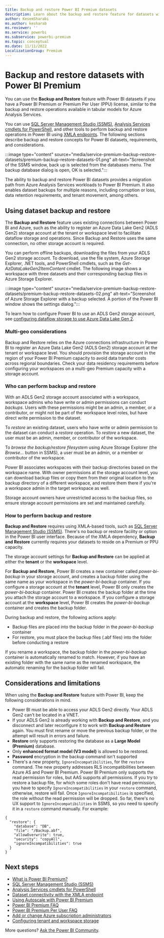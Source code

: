 ```yaml
---
title: Backup and restore Power BI Premium datasets
description: Learn about the backup and restore feature for datasets with a Power BI Premium or Premium Per User license.
author: KesemSharabi
ms.author: kesharab
ms.reviewer: ''
ms.service: powerbi
ms.subservice: powerbi-premium
ms.topic: conceptual
ms.date: 11/11/2022
LocalizationGroup: Premium
---
```

# Backup and restore datasets with Power BI Premium

You can use the **Backup and Restore** feature with Power BI datasets if you have a Power BI Premium or Premium Per User (PPU) license, similar to the backup and restore operations available in tabular models for Azure Analysis Services.

You can use [SQL Server Management Studio (SSMS)](/sql/ssms/download-sql-server-management-studio-ssms), [Analysis Services cmdlets for PowerShell](https://www.powershellgallery.com/packages/Az.AnalysisServices), and other tools to perform backup and restore operations in Power BI using [XMLA endpoints](service-premium-connect-tools.md). The following sections describe backup and restore concepts for Power BI datasets, requirements, and considerations.

:::image type="content" source="media/service-premium-backup-restore-datasets/premium-backup-restore-datasets-01.png" alt-text="Screenshot of the SSMS window, back up is selected from the databases menu. The backup database dialog is open, OK is selected.":::

The ability to backup and restore Power BI datasets provides a migration path from Azure Analysis Services workloads to Power BI Premium. It also enables dataset backups for multiple reasons, including corruption or loss, data retention requirements, and tenant movement, among others.

## Using dataset backup and restore

The **Backup and Restore** feature uses existing connections between Power BI and Azure, such as the ability to register an Azure Data Lake Gen2 (ADLS Gen2) storage account at the tenant or workspace level to facilitate dataflow storage and operations. Since Backup and Restore uses the same connection, no other storage account is required.

You can perform offline backups, downloading the files from your ADLS Gen2 storage account. To download, use the file system, Azure Storage Explorer, .NET tools, and PowerShell cmdlets, such as the *Get-AzDataLakeGen2ItemContent* cmdlet. The following image shows a workspace with three datasets and their corresponding backup files in Azure Storage Explorer.

:::image type="content" source="media/service-premium-backup-restore-datasets/premium-backup-restore-datasets-02.png" alt-text="Screenshot of Azure Storage Explorer with a backup selected. A portion of the Power BI window shows the settings dialog.":::

To learn how to configure Power BI to use an ADLS Gen2 storage account, see [configuring dataflow storage to use Azure Data Lake Gen 2](../transform-model/dataflows/dataflows-azure-data-lake-storage-integration.md).

### Multi-geo considerations

Backup and Restore relies on the Azure connections infrastructure in Power BI to register an Azure Data Lake Gen2 (ADLS Gen2) storage account at the tenant or workspace level. You should provision the storage account in the region of your Power BI Premium capacity to avoid data transfer costs across regional boundaries. Check your data residency requirements before configuring your workspaces on a multi-geo Premium capacity with a storage account.

### Who can perform backup and restore

With an ADLS Gen2 storage account associated with a workspace, workspace admins who have write or admin permissions can conduct *backups*. Users with these permissions might be an admin, a member, or a contributor, or might not be part of the workspace level roles, but have direct write permission to the dataset.  

To *restore* an existing dataset, users who have write or admin permission to the dataset can conduct a *restore* operation. To *restore* a new dataset, the user must be an admin, member, or contributor of the workspace.

To *browse the backup/restore filesystem* using Azure Storage Explorer (the *Browse...* button in SSMS), a user must be an admin, or a member or contributor of the workspace.

Power BI associates workspaces with their backup directories based on the workspace name. With owner permissions at the storage account level, you can download backup files or copy them from their original location to the backup directory of a different workspace, and restore them there if you're a workspace admin in the target workspace as well.

Storage account owners have unrestricted access to the backup files, so ensure storage account permissions are set and maintained carefully.

### How to perform backup and restore

**Backup and Restore** requires using XMLA-based tools, such as [SQL Server Management Studio (SSMS)](/sql/ssms/download-sql-server-management-studio-ssms). There's no backup or restore facility or option in the Power BI user interface. Because of the XMLA dependency, **Backup and Restore** currently requires your datasets to reside on a Premium or PPU capacity.

The storage account settings for **Backup and Restore** can be applied at either the **tenant** or the **workspace** level.

For **Backup and Restore**, Power BI creates a new container called *power-bi-backup* in your storage account, and creates a backup folder using the same name as your workspace in the *power-bi-backup* container. If you configure a storage account at the **tenant** level, Power BI only creates the *power-bi-backup* container. Power BI creates the backup folder at the time you attach the storage account to a workspace. If you configure a storage account at the **workspace** level, Power BI creates the *power-bi-backup* container and creates the backup folder.

During backup and restore, the following actions apply:

* Backup files are placed into the backup folder in the *power-bi-backup* container
* For restore, you must place the backup files (.abf files) into the folder before conducting a restore

If you rename a workspace, the backup folder in the *power-bi-backup* container is automatically renamed to match. However, if you have an existing folder with the same name as the renamed workspace, the automatic renaming for the backup folder will fail. 

## Considerations and limitations

When using the **Backup and Restore** feature with Power BI, keep the following considerations in mind.

* Power BI must be able to access your ADLS Gen2 directly. Your ADLS Gen2 can't be located in a VNET.
* If your ADLS Gen2 is already working with **Backup and Restore**, and you disconnect and later reconfigure it to work with **Backup and Restore** again. You must first rename or move the previous backup folder, or the attempt will result in errors and failure.
* **Restore** only supports restoring the database as a **Large Model (Premium)** database.
* Only **enhanced format model (V3 model)** is allowed to be restored.
* **Password** encryption in the backup command isn't supported
* There's a new property, `IgnoreIncompatibilities`, for the `restore` command. The new property addresses RLS incompatibilities between Azure AS and Power BI Premium. Power BI Premium only supports the read permission for roles, but AAS supports all permissions. If you try to restore a backup file, for which some roles don't have read permission, you have to specify `IgnoreIncompatibilities` in your `restore` command, otherwise, restore will fail. Once `IgnoreIncompatibilities` is specified, the role without the read permission will be dropped. So far, there's no UX support to `IgnoreIncompatibilities` in SSMS, so you need to specify it in a `restore` command manually.
For example:

```
{
  "restore": {
    "database": "DB",
    "file": "/Backup.abf",
    "allowOverwrite": true,
    "security": "copyAll",
    "ignoreIncompatibilities": true
  }
}
```

## Next steps

* [What is Power BI Premium?](service-premium-what-is.md)
* [SQL Server Management Studio (SSMS)](/sql/ssms/download-sql-server-management-studio-ssms)
* [Analysis Services cmdlets for PowerShell](https://www.powershellgallery.com/packages/Az.AnalysisServices)
* [Dataset connectivity with the XMLA endpoint](service-premium-connect-tools.md)
* [Using Autoscale with Power BI Premium](service-premium-auto-scale.md)
* [Power BI Premium FAQ](service-premium-faq.yml)
* [Power BI Premium Per User FAQ](service-premium-per-user-faq.yml)
* [Add or change Azure subscription administrators](/azure/cost-management-billing/manage/add-change-subscription-administrator)
* [Configuring tenant and workspace storage](../transform-model/dataflows/dataflows-azure-data-lake-storage-integration.md)

More questions? [Ask the Power BI Community](https://community.powerbi.com/).
